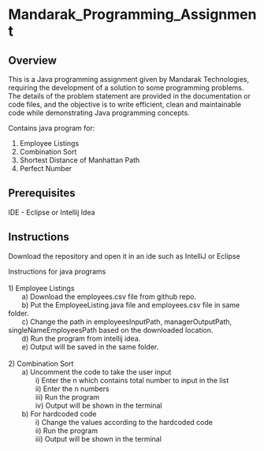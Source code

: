 # Mandarak_Programming_Assignment


## Overview

This is a Java programming assignment given by Mandarak Technologies, requiring the development of a solution to some programming problems. The details of the problem statement are provided in the documentation or code files, and the objective is to write efficient, clean and maintainable code while demonstrating Java programming concepts. <br/>

Contains java program for:<br/>
  1) Employee Listings<br/>
  2) Combination Sort<br/>
  3) Shortest Distance of Manhattan Path</br>
  4) Perfect Number

## Prerequisites

IDE - Eclipse or Intellij Idea

## Instructions

Download the repository and open it in an ide such as IntelliJ or Eclipse <br/>

Instructions for java programs<br />
<br />1) Employee Listings<br/>
&nbsp; &nbsp; &nbsp; &nbsp;a) Download the employees.csv file from github repo.<br/>
&nbsp; &nbsp; &nbsp; &nbsp;b) Put the EmployeeListing.java file and employees.csv file in same folder.<br/>
&nbsp; &nbsp; &nbsp; &nbsp;c) Change the path in employeesInputPath, managerOutputPath, singleNameEmployeesPath based on the downloaded location.<br/>
&nbsp; &nbsp; &nbsp; &nbsp;d) Run the program from intellij idea.<br/>
&nbsp; &nbsp; &nbsp; &nbsp;e) Output will be saved in the same folder.<br/>
<br/>
2) Combination Sort<br/>
&nbsp; &nbsp; &nbsp; &nbsp;a) Uncomment the code to take the user input<br/>
&nbsp; &nbsp; &nbsp; &nbsp;&nbsp; &nbsp; &nbsp; &nbsp;i) Enter the n which contains total number to input in the list<br/>
&nbsp; &nbsp; &nbsp; &nbsp;&nbsp; &nbsp; &nbsp; &nbsp;ii) Enter the n numbers<br/>
&nbsp; &nbsp; &nbsp; &nbsp;&nbsp; &nbsp; &nbsp; &nbsp;iii) Run the program<br/>
&nbsp; &nbsp; &nbsp; &nbsp;&nbsp; &nbsp; &nbsp; &nbsp;iv) Output will be shown in the terminal<br/>
&nbsp; &nbsp; &nbsp; &nbsp;b) For hardcoded code<br/>
&nbsp; &nbsp; &nbsp; &nbsp;&nbsp; &nbsp; &nbsp; &nbsp;i) Change the values according to the hardcoded code<br/>
&nbsp; &nbsp; &nbsp; &nbsp;&nbsp; &nbsp; &nbsp; &nbsp;ii) Run the program<br/>
&nbsp; &nbsp; &nbsp; &nbsp;&nbsp; &nbsp; &nbsp; &nbsp;iii) Output will be shown in the terminal<br/>
